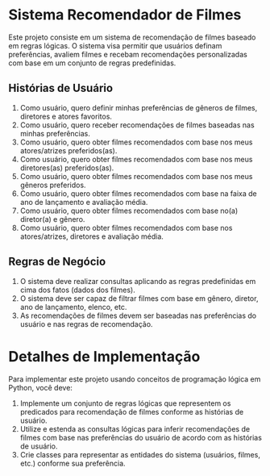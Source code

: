 # Sistema Recomendador de Filmes

Este projeto consiste em um sistema de recomendação de filmes baseado em regras lógicas. O sistema visa permitir que usuários definam preferências, avaliem filmes e recebam recomendações personalizadas com base em um conjunto de regras predefinidas.

## Histórias de Usuário

1. Como usuário, quero definir minhas preferências de gêneros de filmes, diretores e atores favoritos.
2. Como usuário, quero receber recomendações de filmes baseadas nas minhas preferências.
3. Como usuário, quero obter filmes recomendados com base nos meus atores/atrizes preferidos(as).
4. Como usuário, quero obter filmes recomendados com base nos meus diretores(as) preferidos(as).
5. Como usuário, quero obter filmes recomendados com base nos meus gêneros preferidos.
6. Como usuário, quero obter filmes recomendados com base na faixa de ano de lançamento e avaliação média.
7. Como usuário, quero obter filmes recomendados com base no(a) diretor(a) e gênero.
8. Como usuário, quero obter filmes recomendados com base nos atores/atrizes, diretores e avaliação média.

## Regras de Negócio

1. O sistema deve realizar consultas aplicando as regras predefinidas em cima dos fatos (dados dos filmes).
2. O sistema deve ser capaz de filtrar filmes com base em gênero, diretor, ano de lançamento, elenco, etc.
3. As recomendações de filmes devem ser baseadas nas preferências do usuário e nas regras de recomendação.

# Detalhes de Implementação

Para implementar este projeto usando conceitos de programação lógica em Python, você deve:

1. Implemente um conjunto de regras lógicas que representem os predicados para recomendação de filmes conforme as histórias de usuário.
2. Utilize e estenda as consultas lógicas para inferir recomendações de filmes com base nas preferências do usuário de acordo com as histórias de usuário.
3. Crie classes para representar as entidades do sistema (usuários, filmes, etc.) conforme sua preferência.
